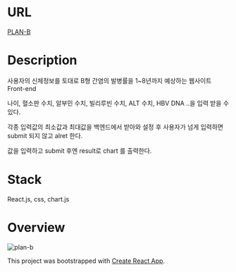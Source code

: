 # URL
[PLAN-B](https://planbhcc.com/)

# Description
사용자의 신체정보를 토대로 B형 간염의 발병률을 1~8년까지 예상하는 웹사이트 Front-end

나이, 혈소판 수치, 알부민 수치, 빌리루빈 수치, ALT 수치, HBV DNA ..을 입력 받을 수 있다.

각종 입력값의 최소값과 최대값을 백엔드에서 받아와 설정 후 사용자가 넘게 입력하면 submit 되지 않고 alret 한다.

값을 입력하고 submit 후엔 result로 chart 를 출력한다.

# Stack
React.js, css, chart.js


# Overview 
![plan-b](https://user-images.githubusercontent.com/77383581/143663840-296c9f76-792e-48c7-8ece-61f3e8613bc5.gif)

This project was bootstrapped with [Create React App](https://github.com/facebook/create-react-app).
